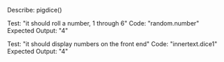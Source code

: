 Describe: pigdice()

Test: "it should roll a number, 1 through 6"
Code: "random.number"
Expected Output: "4"

Test: "it should display numbers on the front end"
Code: "innertext.dice1"
Expected Output: "4"